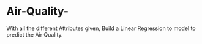 # Air-Quality-
With all the different Attributes given, Build a Linear Regression to model to predict the Air Quality.
